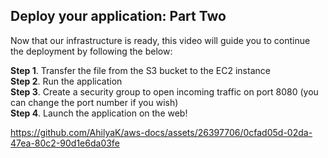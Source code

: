 ## Deploy your application: Part Two

Now that our infrastructure is ready, this video will guide you to continue the deployment by following the below:

**Step 1**. Transfer the file from the S3 bucket to the EC2 instance</br>
**Step 2**. Run the application</br>
**Step 3**. Create a security group to open incoming traffic on port 8080 (you can change the port number if you wish)</br>
**Step 4**. Launch the application on the web! 

https://github.com/AhilyaK/aws-docs/assets/26397706/0cfad05d-02da-47ea-80c2-90d1e6da03fe


